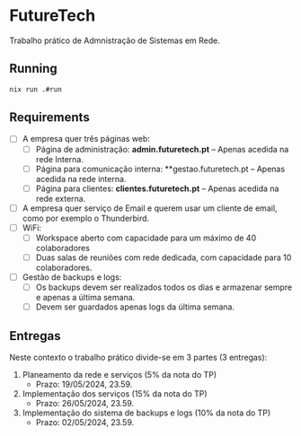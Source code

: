 # FutureTech
Trabalho prático de Admnistração de Sistemas em Rede.

## Running
```sh
nix run .#run
```

## Requirements
- [ ] A empresa quer três páginas web:
  - [ ] Página de administração: **admin.futuretech.pt** – Apenas acedida na rede Interna.
  - [ ] Página para comunicação interna: **gestao.futuretech.pt – Apenas acedida na rede interna.
  - [ ] Página para clientes: **clientes.futuretech.pt** – Apenas acedida na rede externa.
- [ ] A empresa quer serviço de Email e querem usar um cliente de email, como por exemplo o Thunderbird.
- [ ] WiFi:
  - [ ] Workspace aberto com capacidade para um máximo de 40 colaboradores
  - [ ] Duas salas de reuniões com rede dedicada, com capacidade para 10 colaboradores.
- [ ] Gestão de backups e logs:
  - [ ] Os backups devem ser realizados todos os dias e armazenar sempre e apenas a última semana.
  - [ ] Devem ser guardados apenas logs da última semana.

## Entregas

Neste contexto o trabalho prático divide-se em 3 partes (3 entregas):
1. Planeamento da rede e serviços (5% da nota do TP)
   - Prazo: 19/05/2024, 23.59.
2. Implementação dos serviços (15% da nota do TP)
   - Prazo: 26/05/2024, 23.59.
3. Implementação do sistema de backups e logs (10% da nota do TP)
   - Prazo: 02/05/2024, 23.59.
